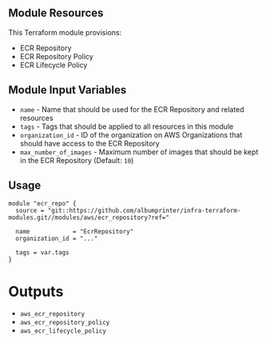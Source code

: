 ## Module Resources

This Terraform module provisions:

- ECR Repository
- ECR Repository Policy
- ECR Lifecycle Policy

## Module Input Variables

- `name` - Name that should be used for the ECR Repository and related resources
- `tags` - Tags that should be applied to all resources in this module
- `organization_id` - ID of the organization on AWS Organizations that should have access to the ECR Repository
- `max_number_of_images` - Maximum number of images that should be kept in the ECR Repository (Default: `10`)

## Usage

```hcl
module "ecr_repo" {
  source = "git::https://github.com/albumprinter/infra-terraform-modules.git//modules/aws/ecr_repository?ref="

  name            = "EcrRepository"
  organization_id = "..."

  tags = var.tags
}
```

# Outputs

- `aws_ecr_repository`
- `aws_ecr_repository_policy`
- `aws_ecr_lifecycle_policy`
